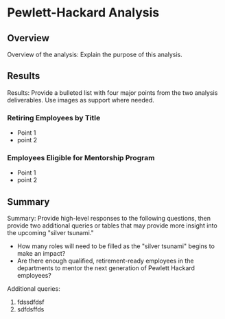 # Pewlett-Hackard Analysis

## Overview
Overview of the analysis: Explain the purpose of this analysis.

## Results

Results: Provide a bulleted list with four major points from the two analysis deliverables. Use images as support where needed.

### Retiring Employees by Title
- Point 1
- point 2

### Employees Eligible for Mentorship Program
- Point 1
- point 2

## Summary

Summary: Provide high-level responses to the following questions, then provide two additional queries or tables that may provide more insight into the upcoming "silver tsunami."
- How many roles will need to be filled as the "silver tsunami" begins to make an impact?
- Are there enough qualified, retirement-ready employees in the departments to mentor the next generation of Pewlett Hackard employees?

Additional queries:
1. fdssdfdsf
2. sdfdsffds
